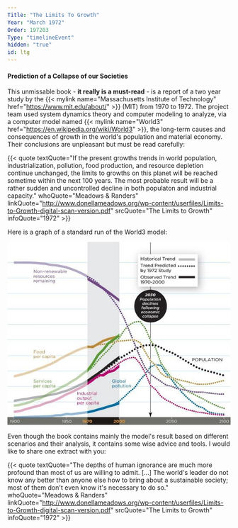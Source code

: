 ```yaml
---
Title: "The Limits To Growth"
Year: "March 1972"
Order: 197203
Type: "timelineEvent"
hidden: "true"
id: ltg
---
```


#### Prediction of a Collapse of our Societies

This unmissable book - **it really is a must-read** - is a report of a two year study by the {{< mylink name="Massachusetts Institute of Technology" href="https://www.mit.edu/about/"  >}} (MIT) from 1970 to 1972. The project team used system dynamics theory and computer modeling to analyze, via a computer model named {{< mylink name="World3" href="https://en.wikipedia.org/wiki/World3"  >}}, the long-term causes and consequences of growth in the world's population and material economy. Their conclusions are unpleasant but must be read carefully:

{{< quote textQuote="If the present growths trends in world population, industrialization, pollution, food production, and resource depletion continue unchanged, the limits to growths on this planet will be reached sometime within the next 100 years. The most probable result will be a rather sudden and uncontrolled decline in both populaton and industrial capacity." whoQuote="Meadows & Randers" linkQuote="http://www.donellameadows.org/wp-content/userfiles/Limits-to-Growth-digital-scan-version.pdf" srcQuote="The Limits to Growth" infoQuote="1972" >}}

Here is a graph of a standard run of the World3 model:

![](/img/ecology/timelines/main/limits-to-growth.jpeg)

Even though the book contains mainly the model's result based on different scenarios and their analysis, it contains some wise advice and tools. I would like to share one extract with you:

{{< quote textQuote="The depths of human ignorance are much more profound than most of us are willing to admit. [...] The world's leader do not know any better than anyone else how to bring about a sustainable society; most of them don't even know it's necessary to do so." whoQuote="Meadows & Randers" linkQuote="http://www.donellameadows.org/wp-content/userfiles/Limits-to-Growth-digital-scan-version.pdf" srcQuote="The Limits to Growth" infoQuote="1972" >}}